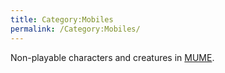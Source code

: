 ```yaml
---
title: Category:Mobiles
permalink: /Category:Mobiles/
---
```


Non-playable characters and creatures in [MUME](MUME "wikilink").